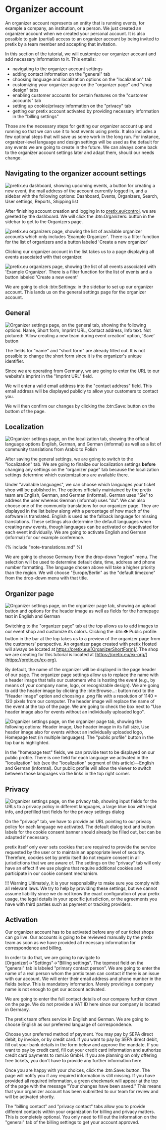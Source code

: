 # Organizer account

An organizer account represents an entity that is running events, for example a company, an institution, or a person. 
We just created an organizer account when we created your personal account. 
It is also possible to gain (partial) access to an organizer account by being invited to pretix by a team member and accepting that invitation. 

In this section of the tutorial, we will customize our organizer account and add necessary information to it. 
This entails: 

 - navigating to the organizer account settings 
 - adding contact information on the "general" tab
 - choosing language and localization options on the "localization" tab 
 - customizing your organizer page on the "organizer page" and "shop design" tabs
 - enabling customer accounts for certain features on the "customer accounts" tab
 - setting up cookie/privacy information on the "privacy" tab 
 - getting our pretix account activated by providing necessary information in the "billing settings"

Those are the necessary steps for getting our organizer account up and running so that we can use it to host events using pretix. 
It also includes a few optional steps that will save us some work in the long run. 
For instance, organizer-level language and design settings will be used as the default for any events we are going to create in the future. 
We can always come back to the organizer account settings later and adapt them, should our needs change. 

## Navigating to the organizer account settings 

![pretix.eu dashboard, showing upcoming events, a button for creating a new event, the mail address of the account currently logged in, and a sidebar with the following options: Dashboard, Events, Organizers, Search, User settings, Reports, Shipping list](../assets/screens/account/dashboard.png)

After finishing account creation and logging in to [pretix.eu/control](https://pretix.eu/control/), we are greeted by the dashboard. 
We will click the :btn:Organizers: button in the sidebar to get to the Organizers page. 

![pretix.eu organizers page, showing the list of available organizer accounts which only includes 'Example Organizer'. 
There is a filter function for the list of organizers and a button labeled 'Create a new organizer'](../assets/screens/organizer/organizers.png) 

Clicking our organizer account in the list takes us to a page displaying all events associated with that organizer. 

![pretix.eu organizers page, showing the list of all events associated with 'Example Organizer'. 
There is a filter function for the list of events and a button labeled 'Create a new event'](../assets/screens/organizer/event-list.png) 

We are going to click :btn:Settings: in the sidebar to set up our organizer account. 
This lands us on the general settings page for the organizer account. 

## General 

![Organizer settings page, on the general tab, showing the following options: Name, Short form, Imprint URL, Contact address, Info text. 
Not pictured: 'Allow creating a new team during event creation' option, 'Save' button](../assets/screens/organizer/general-settings.png) 

The fields for "name" and "short form" are already filled out. 
It is not possible to change the short form since it is the organizer's unique identifier. 

Since we are operating from Germany, we are going to enter the URL to our website's imprint in the "Imprint URL" field. 

We will enter a valid email address into the "contact address" field. 
This email address will be displayed publicly to allow your customers to contact you. 

We will then confirm our changes by clicking the :btn:Save: button on the bottom of the page. 

## Localization 

![Organizer settings page, on the localization tab, showing the official language options English, German, and German (informal) as well as a list of community translations from Arabic to Polish](../assets/screens/organizer/localization.png) 

After saving the general settings, we are going to switch to the "localization" tab. 
We are going to finalize our localization settings __before__ changing any settings on the "organizer page" tab because the localization settings determine which customizations are available there. 

Under "available languages", we can choose which languages your ticket shop will be published in. 
The options officially maintained by the pretix team are English, German, and German (informal). 
German uses "Sie" to address the user whereas German (informal) uses "du". 
We can also choose one of the community translations for our organizer page. 
They are displayed in the list below along with a percentage of how much of the software is translated. 
English is used as the fallback language for missing translations. 
These settings also determine the default languages when creating new events, though languages can be activated or deactivated for each event individually.
We are going to activate English and German (informal) for our example conference. 

{% include "note-translations.md" %}

We are going to choose Germany from the drop-down "region" menu. 
The selection will be used to determine default date, time, address and phone number formatting. 
The language chosen above will take a higher priority than the region. 
We will choose "Europe/Berlin" as the "default timezone" from the drop-down menu with that title. 

## Organizer page 

![Organizer settings page, on the organizer page tab, showing an upload button and options for the header image as well as fields for the homepage text in English and German](../assets/screens/organizer/organizer-page.png) 

Switching to the "organizer page" tab at the top allows us to add images to our event shop and customize its colors.
Clicking the :btn:👁 Public profile: button in the bar at the top takes us to a preview of the organizer page from the customers' perspective.
An organizer page created with pretix Hosted will always be located at https://pretix.eu/[OrganizerShortForm]/.
The shop we are creating for this tutorial is located at [https://pretix.eu/ex-org/](https://pretix.eu/ex-org).

By default, the name of the organizer will be displayed in the page header of our page.
The organizer page settings allow us to replace the name with a header image that tells our customers who is hosting the event (e.g., by means of your company name, logo, or recognizable design). 
We are going to add the header image by clicking the :btn:Browse...: button next to the "Header image" option and choosing a .png file with a resolution of 1140 × 120 pixels from our computer. 
The header image will replace the name of the event at the top of the page.
We are going to check the box next to "Use header image also for events without an individually uploaded logo". 

![Organizer settings page, on the organizer page tab, showing the following options: Header image, Use header image in its full size, Use header image also for events without an individually uploaded logo, Homepage text (in multiple languages). 
The "public profile" button in the top bar is highlighted.](../assets/screens/organizer/organizer-page-public-profile.png) 

In the "homepage text" fields, we can provide text to be displayed on our public profile. 
There is one field for each language we activated in the "localization" tab (see the "localization" segment of this article)—English and German (informal). 
Our public profile will allow the viewer to switch between those languages via the links in the top right corner. 

## Privacy 

![Organizer settings page, on the privacy tab, showing input fields for the URLs to a privacy policy in different languages, a large blue box with legal info, and prefilled text fields for the privacy settings dialog](../assets/screens/organizer/privacy.png) 

On the "privacy" tab, we have to provide an URL pointing to our privacy policy for each language we activated. 
The default dialog text and button labels for the cookie consent banner should already be filled out, but can be adapted if necessary. 

pretix itself only ever sets cookies that are required to provide the service requested by the user or to maintain an appropriate level of security. 
Therefore, cookies set by pretix itself do not require consent in all jurisdictions that we are aware of. 
The settings on the "privacy" tab will only have an effect if we use plugins that require additional cookies and participate in our cookie consent mechanism.

!!! Warning 
    Ultimately, it is your responsibility to make sure you comply with all relevant laws. 
    We try to help by providing these settings, but we cannot assume liability since we do not know the exact configuration of your pretix usage, the legal details in your specific jurisdiction, or the agreements you have with third parties such as payment or tracking providers.

## Activation

Our organizer account has to be activated before any of our ticket shops can go live. 
Our accounts is going to be reviewed manually by the pretix team as soon as we have provided all necessary information for correspondence and billing.

In order to do that, we are going to navigate to [Organizer]→"Settings"→"Billing settings". 
The topmost field on the "general" tab is labeled "primary contact person". 
We are going to enter the name of a real person whom the pretix team can contact if there is an issue with our account. 
We will enter their email address and phone number in the fields below.
This is mandatory information. 
Merely providing a company name is not enough to get our account activated. 

We are going to enter the full contact details of our company further down on the page. 
We do not provide a VAT ID here since our company is located in Germany. 

The pretix team offers service in English and German. 
We are going to choose English as our preferred language of correspondence. 


Choose your preferred method of payment. 
You may pay by SEPA direct debit, by invoice, or by credit card. 
If you want to pay by SEPA direct debit, fill out your bank details in the form below and approve the mandate. 
If you want to pay by credit card, fill out your credit card information and authorize credit card payments to rami.io GmbH. 
If you are planning on only offering free tickets, you don't have to provide any further information here.

Once you are happy with your choices, click the :btn:Save: button. 
The page will notify you if any required information is still missing. 
If you have provided all required information, a green checkmark will appear at the top of the page with the message "Your changes have been saved." This means that your organizer account has been submitted to our team for review and will be activated shortly.

The "billing contact" and "privacy contact" tabs allow you to provide different contacts within your organization for billing and privacy matters. 
This is completely optional. 
You only need to fill out the information on the "general" tab of the billing settings to get your account approved. 